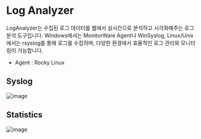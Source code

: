 
# Log Analyzer

LogAnalyzer는 수집된 로그 데이터를 웹에서 실시간으로 분석하고 시각화해주는 로그 분석 도구입니다.
Windows에서는 MonitorWare Agent나 WinSyslog, Linux/Unix에서는 rsyslog를 통해 로그를 수집하며, 다양한 환경에서 효율적인 로그 관리와 모니터링이 가능합니다.
- Agent : Rocky Linux

## Syslog

![image](https://github.com/user-attachments/assets/f44d5e58-97a9-4f78-a214-9cf18062a37c)

## Statistics

![image](https://github.com/user-attachments/assets/95fc5445-ebd8-4167-95a0-3693a59040ee)

